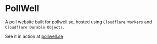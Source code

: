 # PollWell
A poll website built for pollwell.se, hosted using `Cloudflare Workers` and `Cloudflare Durable Objects`.

See it in action at [pollwell.se](https://pollwell.se/from-github-readme)
